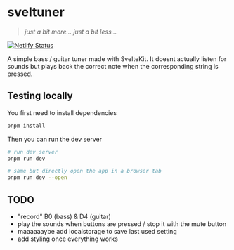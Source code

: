 # sveltuner

> _just a bit more... just a bit less..._

[![Netlify Status](https://api.netlify.com/api/v1/badges/70ecad19-b413-44bd-ba84-92c415a73450/deploy-status)](https://app.netlify.com/projects/sveltuner/deploys)


A simple bass / guitar tuner made with SvelteKit. It doesnt actually listen for sounds but plays back the correct note when the corresponding string is pressed.

## Testing locally

You first need to install dependencies
```sh
pnpm install
```

Then you can run the dev server
```sh
# run dev server
pnpm run dev

# same but directly open the app in a browser tab
pnpm run dev --open
```

## TODO

- "record" B0 (bass) & D4 (guitar) 
- play the sounds when buttons are pressed / stop it with the mute button
- maaaaaaybe add localstorage to save last used setting
- add styling once everything works